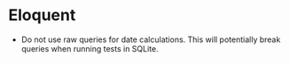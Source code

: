 # Eloquent
- Do not use raw queries for date calculations. This will potentially break queries when running tests in SQLite.
